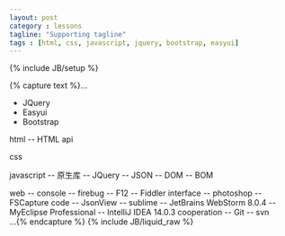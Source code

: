 ```yaml
---
layout: post
category : lessons
tagline: "Supporting tagline"
tags : [html, css, javascript, jquery, bootstrap, easyui]
---
```

{% include JB/setup %}

{% capture text %}...
<body>
  <div id="frame_lib">
       <ul>
          <li>JQuery</li>
          <li>Easyui</li>
          <li>Bootstrap</li>
       </ul>
    </div>
    <div id="main">
      <p>
         html
             -- HTML api
      </p>
      <p>css</p>
      <p>
         javascript
              -- 原生库
              -- JQuery
              -- JSON
              -- DOM
              -- BOM
      </p>
    </div>
    <div id="tools">
         web
              --  console
              --  firebug
              --  F12
              --  Fiddler
         interface
              --  photoshop
              --  FSCapture
         code
              --  JsonView
              --  sublime
              --  JetBrains WebStorm 8.0.4
              --  MyEclipse Professional
              --  IntelliJ IDEA 14.0.3
         cooperation
              --  Git
              --  svn
    </div>
</body>
...{% endcapture %}
{% include JB/liquid_raw %}
